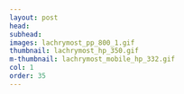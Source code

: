 ```yaml
---
layout: post
head: 
subhead: 
images: lachrymost_pp_800_1.gif
thumbnail: lachrymost_hp_350.gif
m-thumbnail: lachrymost_mobile_hp_332.gif
col: 1
order: 35
---
```

